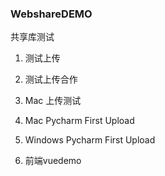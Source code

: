### WebshareDEMO
共享库测试
1. 测试上传

2. 测试上传合作  

3. Mac 上传测试  

4. Mac Pycharm First Upload 

5. Windows Pycharm First Upload 

6. 前端vuedemo

